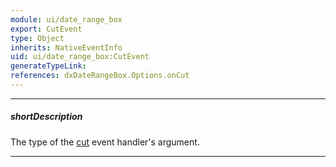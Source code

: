 ```yaml
---
module: ui/date_range_box
export: CutEvent
type: Object
inherits: NativeEventInfo
uid: ui/date_range_box:CutEvent
generateTypeLink: 
references: dxDateRangeBox.Options.onCut
---
```

---
##### shortDescription
The type of the [cut]({basewidgetpath}/Events/#cut) event handler's argument.

---
<!-- Description goes here -->